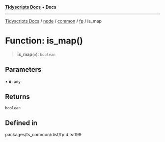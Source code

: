 [**Tidyscripts Docs**](../../../../../../../README.md) • **Docs**

***

[Tidyscripts Docs](../../../../../../../globals.md) / [node](../../../../../README.md) / [common](../../../README.md) / [fp](../README.md) / is\_map

# Function: is\_map()

> **is\_map**(`o`): `boolean`

## Parameters

• **o**: `any`

## Returns

`boolean`

## Defined in

packages/ts\_common/dist/fp.d.ts:199
